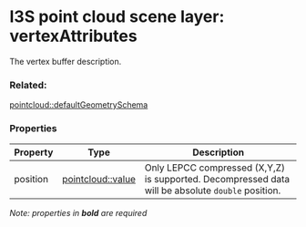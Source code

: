 # I3S point cloud scene layer: vertexAttributes

The vertex buffer description.

### Related:

[pointcloud::defaultGeometrySchema](defaultGeometrySchema.md)
### Properties

| Property | Type | Description |
| --- | --- | --- |
| position | [pointcloud::value](value.md) | Only LEPCC compressed (X,Y,Z) is supported. Decompressed data will be absolute `double` position. |

*Note: properties in **bold** are required*

